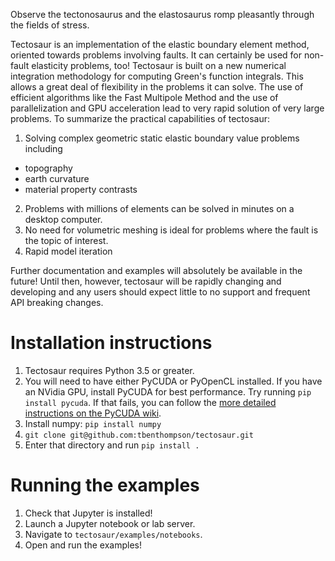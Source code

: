 Observe the tectonosaurus and the elastosaurus romp pleasantly through the fields of stress.


Tectosaur is an implementation of the elastic boundary element method, oriented towards problems involving faults. It can certainly be used for non-fault elasticity problems, too! Tectosaur is built on a new numerical integration methodology for computing Green's function integrals. This allows a great deal of flexibility in the problems it can solve. The use of  efficient algorithms like the Fast Multipole Method and the use of parallelization and GPU acceleration lead to very rapid solution of very large problems. To summarize the practical capabilities of tectosaur:

1. Solving complex geometric static elastic boundary value problems including

* topography
* earth curvature
* material property contrasts

2. Problems with millions of elements can be solved in minutes on a desktop computer. 
3. No need for volumetric meshing is ideal for problems where the fault is the topic of interest.
4. Rapid model iteration

Further documentation and examples will absolutely be available in the future! Until then, however, tectosaur will be rapidly changing and developing and any users should expect little to no support and frequent API breaking changes. 

# Installation instructions

1. Tectosaur requires Python 3.5 or greater. 
2. You will need to have either PyCUDA or PyOpenCL installed. If you have an NVidia GPU, install PyCUDA for best performance. Try running `pip install pycuda`. If that fails, you can follow the [more detailed instructions on the PyCUDA wiki](https://wiki.tiker.net/PyCuda/Installation).
3. Install numpy: `pip install numpy`
4. `git clone git@github.com:tbenthompson/tectosaur.git`
5. Enter that directory and run `pip install .`

# Running the examples

1. Check that Jupyter is installed!
2. Launch a Jupyter notebook or lab server. 
3. Navigate to `tectosaur/examples/notebooks`.
4. Open and run the examples!
